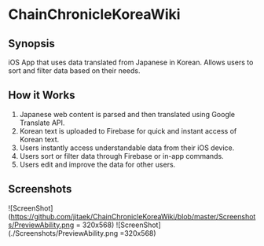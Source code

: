 # ChainChronicleKoreaWiki

## Synopsis
iOS App that uses data translated from Japanese in Korean.
Allows users to sort and filter data based on their needs.


## How it Works
1. Japanese web content is parsed and then translated using Google Translate API.
2. Korean text is uploaded to Firebase for quick and instant access of Korean text.
3. Users instantly access understandable data from their iOS device.
4. Users sort or filter data through Firebase or in-app commands. 
5. Users edit and improve the data for other users.

## Screenshots
![ScreenShot](https://github.com/jitaek/ChainChronicleKoreaWiki/blob/master/Screenshots/PreviewAbility.png = 320x568)
![ScreenShot](./Screenshots/PreviewAbility.png =320x568)
